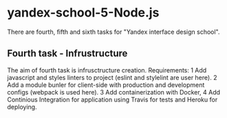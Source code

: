 # yandex-school-5-Node.js

There are fourth, fifth and sixth tasks for "Yandex interface design school". 

## Fourth task - Infrustructure
The aim of fourth task is infrusctructure creation. 
Requirements:
 1 Add javascript and styles linters to project (eslint and stylelint are user here).
 2 Add a module bunler for client-side with production and development configs (webpack is used here).
 3 Add containerization with Docker,
 4 Add Continious Integration for application using Travis for tests and Heroku for deploying.
 
 
 


